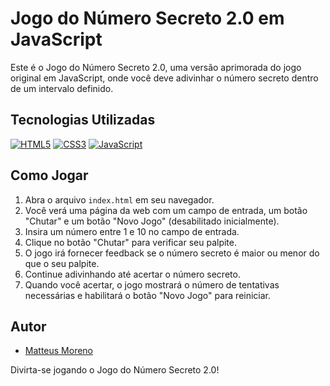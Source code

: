 # Jogo do Número Secreto 2.0 em JavaScript

Este é o Jogo do Número Secreto 2.0, uma versão aprimorada do jogo original em JavaScript, onde você deve adivinhar o número secreto dentro de um intervalo definido.

## Tecnologias Utilizadas

[![HTML5](https://img.shields.io/badge/HTML5-E34F26?style=for-the-badge&logo=html5&logoColor=white)](https://developer.mozilla.org/pt-BR/docs/Web/HTML)
[![CSS3](https://img.shields.io/badge/CSS3-1572B6?style=for-the-badge&logo=css3&logoColor=white)](https://developer.mozilla.org/pt-BR/docs/Web/CSS)
[![JavaScript](https://img.shields.io/badge/JavaScript-F7DF1E?style=for-the-badge&logo=javascript&logoColor=black)](https://developer.mozilla.org/pt-BR/docs/Web/JavaScript)

## Como Jogar

1. Abra o arquivo `index.html` em seu navegador.
2. Você verá uma página da web com um campo de entrada, um botão "Chutar" e um botão "Novo Jogo" (desabilitado inicialmente).
3. Insira um número entre 1 e 10 no campo de entrada.
4. Clique no botão "Chutar" para verificar seu palpite.
5. O jogo irá fornecer feedback se o número secreto é maior ou menor do que o seu palpite.
6. Continue adivinhando até acertar o número secreto.
7. Quando você acertar, o jogo mostrará o número de tentativas necessárias e habilitará o botão "Novo Jogo" para reiniciar.


## Autor

- [Matteus Moreno](https://github.com/matteusmoreno)

Divirta-se jogando o Jogo do Número Secreto 2.0!
